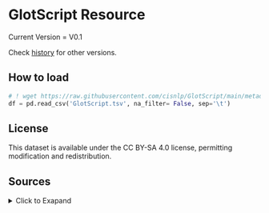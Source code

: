 # GlotScript Resource

Current Version = V0.1

Check [history](https://github.com/cisnlp/GlotScript/commits/main/metadata/GlotScript.tsv) for other versions. 

## How to load

```python
# ! wget https://raw.githubusercontent.com/cisnlp/GlotScript/main/metadata/GlotScript.tsv
df = pd.read_csv('GlotScript.tsv', na_filter= False, sep='\t')
```


## License
This dataset is available under the CC BY-SA 4.0 license, permitting modification and redistribution.

## Sources

<details>
<summary>Click to Exapand</summary>

- [Wikipeida](https://en.wikipedia.org/wiki/ISO_639:xxx)
- [ScriptSource](https://scriptsource.org/)
- [Unicode CLDR](https://github.com/unicode-org/cldr-json/blob/main/cldr-json/cldr-core/supplemental/likelySubtags.json)
- [LangTag](https://raw.githubusercontent.com/silnrsi/langtags/master/pub/langtags.json)
- [LREC_2800](https://raw.githubusercontent.com/google-research/url-nlp/main/language_metadata/data.tsv)
- [Omniglot](https://www.omniglot.com/writing/langalph.htm)

</details>
